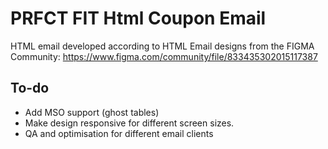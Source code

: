 # PRFCT FIT Html Coupon Email

HTML email developed according to HTML Email designs from the FIGMA Community:
https://www.figma.com/community/file/833435302015117387

## To-do
- Add MSO support (ghost tables)
- Make design responsive for different screen sizes. 
- QA and optimisation for different email clients 

